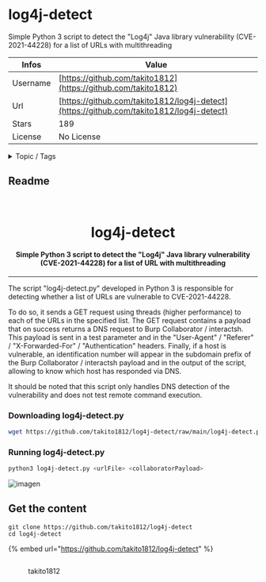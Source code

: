 # log4j-detect

Simple Python 3 script to detect the "Log4j" Java library vulnerability (CVE-2021-44228) for a list of URLs with multithreading

| Infos    | Value                                                              |
| -------- | -------------------------------------------------------------------|
| Username | [https://github.com/takito1812](https://github.com/takito1812) |
| Url      | [https://github.com/takito1812/log4j-detect](https://github.com/takito1812/log4j-detect)                                               |
| Stars    | 189                                                          |
| License  | No License                                                        |

<details>

<summary>Topic / Tags</summary>



</details>

## Readme

<h1 align="center">
  <br>
  log4j-detect
</h1>

<h4 align="center">Simple Python 3 script to detect the "Log4j" Java library vulnerability (CVE-2021-44228) for a list of URL with multithreading</h4>

---

The script "log4j-detect.py" developed in Python 3 is responsible for detecting whether a list of URLs are vulnerable to CVE-2021-44228.

To do so, it sends a GET request using threads (higher performance) to each of the URLs in the specified list. The GET request contains a payload that on success returns a DNS request to Burp Collaborator / interactsh. This payload is sent in a test parameter and in the "User-Agent" / "Referer" / "X-Forwarded-For" / "Authentication" headers.
Finally, if a host is vulnerable, an identification number will appear in the subdomain prefix of the Burp Collaborator / interactsh payload and in the output of the script, allowing to know which host has responded via DNS.

It should be noted that this script only handles DNS detection of the vulnerability and does not test remote command execution.

### Downloading log4j-detect.py

```sh
wget https://github.com/takito1812/log4j-detect/raw/main/log4j-detect.py
```

### Running log4j-detect.py

```sh
python3 log4j-detect.py <urlFile> <collaboratorPayload>
```

![imagen](https://user-images.githubusercontent.com/56491288/145856295-f85b06da-17f2-4aa7-85fb-e0b75d6e1965.png)



## Get the content

```
git clone https://github.com/takito1812/log4j-detect
cd log4j-detect
```

{% embed url="https://github.com/takito1812/log4j-detect" %}

<figure><img src="https://avatars.githubusercontent.com/u/56491288?v=4" alt=""><figcaption><p>takito1812</p></figcaption></figure>
